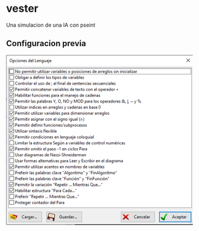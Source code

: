 # vester
Una simulacion de una IA con pseint

## Configuracion previa
![Screenshot](Configuracion/Imagen.png?raw=true)
